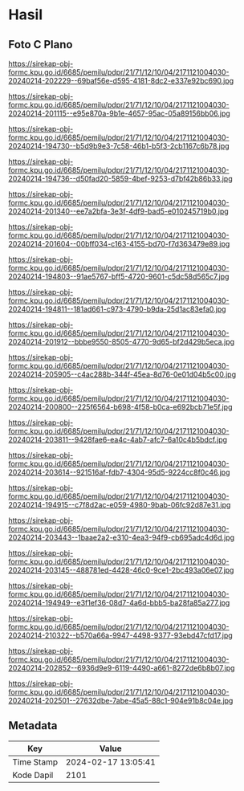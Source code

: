 # Hasil

## Foto C Plano

https://sirekap-obj-formc.kpu.go.id/6685/pemilu/pdpr/21/71/12/10/04/2171121004030-20240214-202229--69baf56e-d595-4181-8dc2-e337e92bc690.jpg

https://sirekap-obj-formc.kpu.go.id/6685/pemilu/pdpr/21/71/12/10/04/2171121004030-20240214-201115--e95e870a-9b1e-4657-95ac-05a89156bb06.jpg

https://sirekap-obj-formc.kpu.go.id/6685/pemilu/pdpr/21/71/12/10/04/2171121004030-20240214-194730--b5d9b9e3-7c58-46b1-b5f3-2cb1167c6b78.jpg

https://sirekap-obj-formc.kpu.go.id/6685/pemilu/pdpr/21/71/12/10/04/2171121004030-20240214-194736--d50fad20-5859-4bef-9253-d7bf42b86b33.jpg

https://sirekap-obj-formc.kpu.go.id/6685/pemilu/pdpr/21/71/12/10/04/2171121004030-20240214-201340--ee7a2bfa-3e3f-4df9-bad5-e010245719b0.jpg

https://sirekap-obj-formc.kpu.go.id/6685/pemilu/pdpr/21/71/12/10/04/2171121004030-20240214-201604--00bff034-c163-4155-bd70-f7d363479e89.jpg

https://sirekap-obj-formc.kpu.go.id/6685/pemilu/pdpr/21/71/12/10/04/2171121004030-20240214-194803--91ae5767-bff5-4720-9601-c5dc58d565c7.jpg

https://sirekap-obj-formc.kpu.go.id/6685/pemilu/pdpr/21/71/12/10/04/2171121004030-20240214-194811--181ad661-c973-4790-b9da-25d1ac83efa0.jpg

https://sirekap-obj-formc.kpu.go.id/6685/pemilu/pdpr/21/71/12/10/04/2171121004030-20240214-201912--bbbe9550-8505-4770-9d65-bf2d429b5eca.jpg

https://sirekap-obj-formc.kpu.go.id/6685/pemilu/pdpr/21/71/12/10/04/2171121004030-20240214-205905--c4ac288b-344f-45ea-8d76-0e01d04b5c00.jpg

https://sirekap-obj-formc.kpu.go.id/6685/pemilu/pdpr/21/71/12/10/04/2171121004030-20240214-200800--225f6564-b698-4f58-b0ca-e692bcb71e5f.jpg

https://sirekap-obj-formc.kpu.go.id/6685/pemilu/pdpr/21/71/12/10/04/2171121004030-20240214-203811--9428fae6-ea4c-4ab7-afc7-6a10c4b5bdcf.jpg

https://sirekap-obj-formc.kpu.go.id/6685/pemilu/pdpr/21/71/12/10/04/2171121004030-20240214-203614--921516af-fdb7-4304-95d5-9224cc8f0c46.jpg

https://sirekap-obj-formc.kpu.go.id/6685/pemilu/pdpr/21/71/12/10/04/2171121004030-20240214-194915--c7f8d2ac-e059-4980-9bab-06fc92d87e31.jpg

https://sirekap-obj-formc.kpu.go.id/6685/pemilu/pdpr/21/71/12/10/04/2171121004030-20240214-203443--1baae2a2-e310-4ea3-94f9-cb695adc4d6d.jpg

https://sirekap-obj-formc.kpu.go.id/6685/pemilu/pdpr/21/71/12/10/04/2171121004030-20240214-203145--488781ed-4428-46c0-9ce1-2bc493a06e07.jpg

https://sirekap-obj-formc.kpu.go.id/6685/pemilu/pdpr/21/71/12/10/04/2171121004030-20240214-194949--e3f1ef36-08d7-4a6d-bbb5-ba28fa85a277.jpg

https://sirekap-obj-formc.kpu.go.id/6685/pemilu/pdpr/21/71/12/10/04/2171121004030-20240214-210322--b570a66a-9947-4498-9377-93ebd47cfd17.jpg

https://sirekap-obj-formc.kpu.go.id/6685/pemilu/pdpr/21/71/12/10/04/2171121004030-20240214-202852--6936d9e9-6119-4490-a661-8272de6b8b07.jpg

https://sirekap-obj-formc.kpu.go.id/6685/pemilu/pdpr/21/71/12/10/04/2171121004030-20240214-202501--27632dbe-7abe-45a5-88c1-904e91b8c04e.jpg


## Metadata

| Key        | Value               |
| ---------- | ------------------- |
| Time Stamp | 2024-02-17 13:05:41 |
| Kode Dapil | 2101                |



